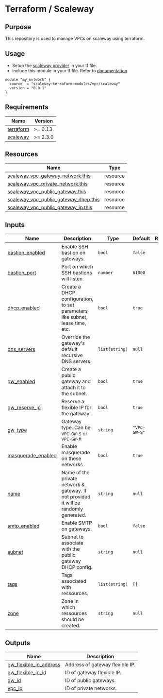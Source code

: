 # Terraform / Scaleway

## Purpose

This repository is used to manage VPCs on scaleway using terraform.

## Usage

- Setup the [scaleway provider](https://www.terraform.io/docs/providers/scaleway/index.html) in your tf file.
- Include this module in your tf file. Refer to [documentation](https://www.terraform.io/docs/modules/sources.html#generic-git-repository).

```hcl
module "my_network" {
  source  = "scaleway-terraform-modules/vpc/scaleway"
  version = "0.0.1"
}
```

<!-- BEGIN_TF_DOCS -->
## Requirements

| Name | Version |
|------|---------|
| <a name="requirement_terraform"></a> [terraform](#requirement_terraform) | >= 0.13 |
| <a name="requirement_scaleway"></a> [scaleway](#requirement_scaleway) | >= 2.3.0 |

## Resources

| Name | Type |
|------|------|
| [scaleway_vpc_gateway_network.this](https://registry.terraform.io/providers/scaleway/scaleway/latest/docs/resources/vpc_gateway_network) | resource |
| [scaleway_vpc_private_network.this](https://registry.terraform.io/providers/scaleway/scaleway/latest/docs/resources/vpc_private_network) | resource |
| [scaleway_vpc_public_gateway.this](https://registry.terraform.io/providers/scaleway/scaleway/latest/docs/resources/vpc_public_gateway) | resource |
| [scaleway_vpc_public_gateway_dhcp.this](https://registry.terraform.io/providers/scaleway/scaleway/latest/docs/resources/vpc_public_gateway_dhcp) | resource |
| [scaleway_vpc_public_gateway_ip.this](https://registry.terraform.io/providers/scaleway/scaleway/latest/docs/resources/vpc_public_gateway_ip) | resource |

## Inputs

| Name | Description | Type | Default | Required |
|------|-------------|------|---------|:--------:|
| <a name="input_bastion_enabled"></a> [bastion_enabled](#input_bastion_enabled) | Enable SSH bastion on gateways. | `bool` | `false` | no |
| <a name="input_bastion_port"></a> [bastion_port](#input_bastion_port) | Port on which SSH bastions will listen. | `number` | `61000` | no |
| <a name="input_dhcp_enabled"></a> [dhcp_enabled](#input_dhcp_enabled) | Create a DHCP configuration, to set parameters like subnet, lease time, etc. | `bool` | `true` | no |
| <a name="input_dns_servers"></a> [dns_servers](#input_dns_servers) | Override the gateway's default recursive DNS servers. | `list(string)` | `null` | no |
| <a name="input_gw_enabled"></a> [gw_enabled](#input_gw_enabled) | Create a public gateway and attach it to the subnet. | `bool` | `true` | no |
| <a name="input_gw_reserve_ip"></a> [gw_reserve_ip](#input_gw_reserve_ip) | Reserve a flexible IP for the gateway. | `bool` | `true` | no |
| <a name="input_gw_type"></a> [gw_type](#input_gw_type) | Gateway type. Can be `VPC-GW-S` or `VPC-GW-M` | `string` | `"VPC-GW-S"` | no |
| <a name="input_masquerade_enabled"></a> [masquerade_enabled](#input_masquerade_enabled) | Enable masquerade on these networks. | `bool` | `true` | no |
| <a name="input_name"></a> [name](#input_name) | Name of the private network & gateway. If not provided it will be randomly generated. | `string` | `null` | no |
| <a name="input_smtp_enabled"></a> [smtp_enabled](#input_smtp_enabled) | Enable SMTP on gateways. | `bool` | `false` | no |
| <a name="input_subnet"></a> [subnet](#input_subnet) | Subnet to associate with the public gateway DHCP config. | `string` | `null` | no |
| <a name="input_tags"></a> [tags](#input_tags) | Tags associated with ressources. | `list(string)` | `[]` | no |
| <a name="input_zone"></a> [zone](#input_zone) | Zone in which ressources should be created. | `string` | `null` | no |

## Outputs

| Name | Description |
|------|-------------|
| <a name="output_gw_flexible_ip_address"></a> [gw_flexible_ip_address](#output_gw_flexible_ip_address) | Address of gateway flexible IP. |
| <a name="output_gw_flexible_ip_id"></a> [gw_flexible_ip_id](#output_gw_flexible_ip_id) | ID of gateway flexible IP. |
| <a name="output_gw_id"></a> [gw_id](#output_gw_id) | ID of public gateways. |
| <a name="output_vpc_id"></a> [vpc_id](#output_vpc_id) | ID of private networks. |
<!-- END_TF_DOCS -->
